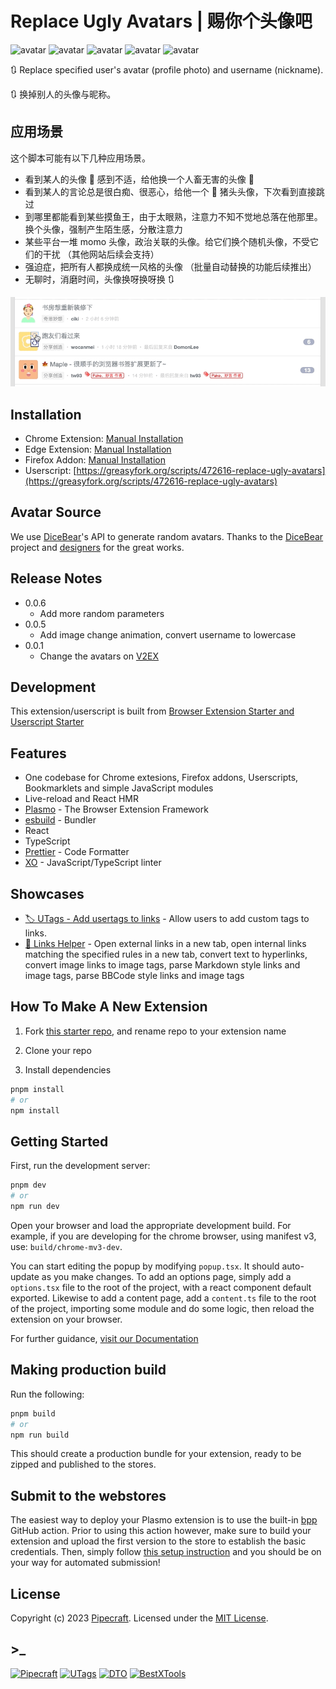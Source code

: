 # Replace Ugly Avatars | 赐你个头像吧

![avatar](https://api.dicebear.com/6.x/adventurer/svg?seed=RUA&size=48&backgroundColor=b6e3f4) ![avatar](https://api.dicebear.com/6.x/big-ears-neutral/svg?seed=RUA&size=48&backgroundColor=c0aede) ![avatar](https://api.dicebear.com/6.x/bottts-neutral/svg?seed=RUA&size=48) ![avatar](https://api.dicebear.com/6.x/croodles-neutral/svg?seed=RUA&size=48&backgroundColor=ffd5dc) ![avatar](https://api.dicebear.com/6.x/micah/svg?seed=RUA&size=48&backgroundColor=ffdfbf)

🔃 Replace specified user's avatar (profile photo) and username (nickname).

🔃 换掉别人的头像与昵称。

## 应用场景

这个脚本可能有以下几种应用场景。

- 看到某人的头像 🤡 感到不适，给他换一个人畜无害的头像 🥸
- 看到某人的言论总是很白痴、很恶心，给他一个 🐷 猪头头像，下次看到直接跳过
- 到哪里都能看到某些摸鱼王，由于太眼熟，注意力不知不觉地总落在他那里。换个头像，强制产生陌生感，分散注意力
- 某些平台一堆 momo 头像，政治关联的头像。给它们换个随机头像，不受它们的干扰 （其他网站后续会支持）
- 强迫症，把所有人都换成统一风格的头像 （批量自动替换的功能后续推出）
- 无聊时，消磨时间，头像换呀换呀换 🔃

![screenshots](./assets/replace-ugly-avatars-screenshots.gif)

## Installation

- Chrome Extension: [Manual Installation](manual-installation.md)
- Edge Extension: [Manual Installation](manual-installation.md)
- Firefox Addon: [Manual Installation](manual-installation.md)
- Userscript: [https://greasyfork.org/scripts/472616-replace-ugly-avatars](https://greasyfork.org/scripts/472616-replace-ugly-avatars)

## Avatar Source

We use [DiceBear](https://www.dicebear.com/)'s API to generate random avatars. Thanks to the [DiceBear](https://github.com/dicebear/dicebear) project and [designers](https://www.dicebear.com/licenses) for the great works.

## Release Notes

- 0.0.6
  - Add more random parameters
- 0.0.5
  - Add image change animation, convert username to lowercase
- 0.0.1
  - Change the avatars on [V2EX](https://wwww.v2ex.com)

## Development

This extension/userscript is built from [Browser Extension Starter and Userscript Starter](https://github.com/utags/browser-extension-starter)

## Features

- One codebase for Chrome extesions, Firefox addons, Userscripts, Bookmarklets and simple JavaScript modules
- Live-reload and React HMR
- [Plasmo](https://www.plasmo.com/) - The Browser Extension Framework
- [esbuild](https://esbuild.github.io/) - Bundler
- React
- TypeScript
- [Prettier](https://github.com/prettier/prettier) - Code Formatter
- [XO](https://github.com/xojs/xo) - JavaScript/TypeScript linter

## Showcases

- [🏷️ UTags - Add usertags to links](https://github.com/utags/utags) - Allow users to add custom tags to links.
- [🔗 Links Helper](https://github.com/utags/links-helper) - Open external links in a new tab, open internal links matching the specified rules in a new tab, convert text to hyperlinks, convert image links to image tags, parse Markdown style links and image tags, parse BBCode style links and image tags

## How To Make A New Extension

1. Fork [this starter repo](https://github.com/utags/browser-extension-starter), and rename repo to your extension name

2. Clone your repo

3. Install dependencies

```bash
pnpm install
# or
npm install
```

## Getting Started

First, run the development server:

```bash
pnpm dev
# or
npm run dev
```

Open your browser and load the appropriate development build. For example, if you are developing for the chrome browser, using manifest v3, use: `build/chrome-mv3-dev`.

You can start editing the popup by modifying `popup.tsx`. It should auto-update as you make changes. To add an options page, simply add a `options.tsx` file to the root of the project, with a react component default exported. Likewise to add a content page, add a `content.ts` file to the root of the project, importing some module and do some logic, then reload the extension on your browser.

For further guidance, [visit our Documentation](https://docs.plasmo.com/)

## Making production build

Run the following:

```bash
pnpm build
# or
npm run build
```

This should create a production bundle for your extension, ready to be zipped and published to the stores.

## Submit to the webstores

The easiest way to deploy your Plasmo extension is to use the built-in [bpp](https://bpp.browser.market) GitHub action. Prior to using this action however, make sure to build your extension and upload the first version to the store to establish the basic credentials. Then, simply follow [this setup instruction](https://docs.plasmo.com/framework/workflows/submit) and you should be on your way for automated submission!

## License

Copyright (c) 2023 [Pipecraft](https://www.pipecraft.net). Licensed under the [MIT License](LICENSE).

## >\_

[![Pipecraft](https://img.shields.io/badge/site-pipecraft-brightgreen)](https://www.pipecraft.net)
[![UTags](https://img.shields.io/badge/site-UTags-brightgreen)](https://utags.pipecraft.net)
[![DTO](https://img.shields.io/badge/site-DTO-brightgreen)](https://dto.pipecraft.net)
[![BestXTools](https://img.shields.io/badge/site-bestxtools-brightgreen)](https://www.bestxtools.com)
